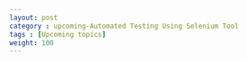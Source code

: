 ```yaml
---
layout: post
category : upcoming-Automated Testing Using Selenium Tool
tags : [Upcoming topics]
weight: 100
---
```

